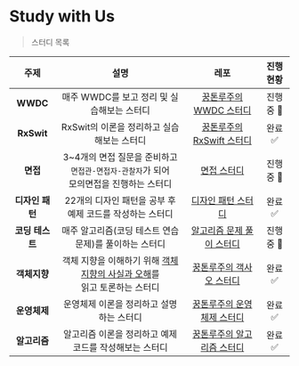 # Study with Us
> 스터디 목록

| 주제 | 설명 | 레포 | 진행 현황 |
| :--------: | :--------: | :--------: | :--------: |
| **WWDC**     | 매주 WWDC를 보고 정리 및 실습해보는 스터디 | [꿍톤루주의 WWDC 스터디](https://github.com/Groot-94/WWDC_Study)     | 진행중 📖  |
| **RxSwit**     | RxSwit의 이론을 정리하고 실습해보는 스터디     | [꿍톤루주의 RxSwift 스터디](https://github.com/Groot-94/RxSwift_Study)     | 완료 ✅  |
|**면접**|3~4개의 면접 질문을 준비하고 `면접관-면접자-관찰자`가 되어 <br>모의면접을 진행하는 스터디| [면접 스터디](https://github.com/YagomCareerStarterCamp-6/Interview-study-in-swift)  | 진행중 📖  |
|**디자인 패턴**|22개의 디자인 패턴을 공부 후 예제 코드를 작성하는 스터디|[디자인 패턴 스터디](https://github.com/Judy-999/design-patterns-in-swift)|완료 ✅  |
|**코딩 테스트**|매주 알고리즘(코딩 테스트 연습 문제)를 풀이하는 스터디|[알고리즘 문제 풀이 스터디](https://github.com/Judy-999/AlgorithmStudy)|진행중 📖 |
|**객체지향**|객체 지향을 이해하기 위해 [객체지향의 사실과 오해](http://www.yes24.com/Product/Goods/18249021)를 <br>읽고 토론하는 스터디 | [꿍톤루주의 객사오 스터디](https://github.com/Groot-94/The-Essence-Of-Object-Orientation-Study)  | 완료 ✅ |
|**운영체제**| 운영체제 이론을 정리하고 설명하는 스터디|[꿍톤루주의 운영체제 스터디](https://github.com/Groot-94/Operating-System-Study)|완료 ✅ |
|**알고리즘**|알고리즘 이론을 정리하고 예제 코드를 작성해보는 스터디|[꿍톤루주의 알고리즘 스터디](https://github.com/Groot-94/Algorithm-Study)|완료 ✅|
